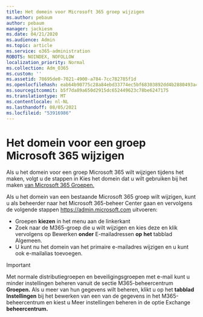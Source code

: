 ```yaml
---
title: Het domein voor Microsoft 365 groep wijzigen
ms.author: pebaum
author: pebaum
manager: jackiesm
ms.date: 04/21/2020
ms.audience: Admin
ms.topic: article
ms.service: o365-administration
ROBOTS: NOINDEX, NOFOLLOW
localization_priority: Normal
ms.collection: Adm_O365
ms.custom: ''
ms.assetid: 78695de0-7021-4900-a784-7cc782785f1d
ms.openlocfilehash: eab64b90775c28a84ebd33774ec5bf68303892dd4b2880493a4b236d9d8993d0
ms.sourcegitcommit: b5f7da89a650d2915dc652449623c78be6247175
ms.translationtype: MT
ms.contentlocale: nl-NL
ms.lasthandoff: 08/05/2021
ms.locfileid: "53916986"
---
```

# <a name="change-the-domain-for-a-microsoft-365-group"></a>Het domein voor een groep Microsoft 365 wijzigen

Als u het domein voor een groep Microsoft 365 wilt wijzigen tijdens het maken, volgt u de stappen in Kies het domein dat u wilt gebruiken bij het maken [van Microsoft 365 Groepen.](https://docs.microsoft.com/microsoft-365/admin/create-groups/choose-domain-to-create-groups)

Als u het domein van een bestaande Microsoft 365 groep wilt wijzigen, kunt u als beheerder naar het Microsoft 365-beheer Center gaan en vervolgens de volgende stappen https://admin.microsoft.com uitvoeren:

- Groepen **kiezen** in het menu aan de linkerkant
- Zoek naar de M365-groep die u wilt wijzigen en kies deze en klik vervolgens op Bewerken **onder** E-mailadressen **op** **het** tabblad Algemeen.
- U kunt nu het domein van het primaire e-mailadres wijzigen en u kunt ook e-mailalias toevoegen.

> [!IMPORTANT]
> Met normale distributiegroepen en beveiligingsgroepen met e-mail kunt u minder instellingen beheren vanuit de sectie M365-beheercentrum **Groepen.** Als u meer van hun gegevens wilt beheren, klikt u op het **tabblad Instellingen** bij het bewerken van een van de gegevens in het M365-beheercentrum en kiest u Meer instellingen beheren in de optie Exchange **beheercentrum.**